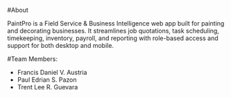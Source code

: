 #About

PaintPro is a Field Service & Business Intelligence web app built for painting and decorating businesses. It streamlines job quotations, task scheduling, timekeeping, inventory, payroll, and reporting with role-based access and support for both desktop and mobile.

#Team Members:
- Francis Daniel V. Austria
- Paul Edrian S. Pazon
- Trent Lee R. Guevara
